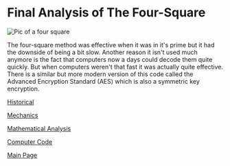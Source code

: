 # Final Analysis of The Four-Square

![Pic of a four square](https://crypto.interactive-maths.com/uploads/1/1/3/4/11345755/2024722_orig.jpg)

The four-square method was effective when it was in it's prime but it had the downside of being a bit slow. Another reason it isn't used much anymore is the fact that computers now a days could decode them quite quickly.
But when computers weren't that fast it was actually quite effective. There is a similar but more modern version of this code called the Advanced Encryption Standard (AES) which is also a symmetric key encryption.

[Historical](Historical.md)

[Mechanics](Mechanics.md)

[Mathematical Analysis](mathAnalysis.md)

[Computer Code](compCode.md)

[Main Page](README.md)
